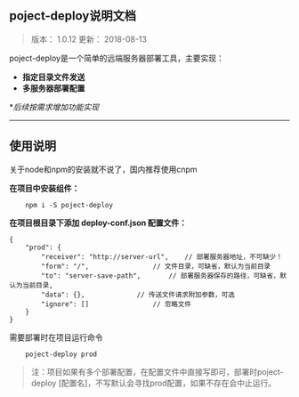 ## poject-deploy说明文档 ##

> 版本： 1.0.12
> 更新： 2018-08-13

poject-deploy是一个简单的远端服务器部署工具，主要实现：

- **指定目录文件发送**
- **多服务器部署配置**

**后续按需求增加功能实现*

-------------------

## 使用说明

关于node和npm的安装就不说了，国内推荐使用cnpm

**在项目中安装组件：**
```
    npm i -S poject-deploy
```
    
**在项目根目录下添加 deploy-conf.json 配置文件：**

```
{
    "prod": {
        "receiver": "http://server-url",	// 部署服务器地址，不可缺少！
        "form": "/",				// 文件目录，可缺省，默认为当前目录
        "to": "server-save-path",		// 部署服务器保存的路径，可缺省，默认为当前目录,
        "data": {},				// 传送文件请求附加参数，可选
        "ignore": []				// 忽略文件
    }
}
```

需要部署时在项目运行命令

```
	poject-deploy prod
```

> 注：项目如果有多个部署配置，在配置文件中直接写即可，部署时poject-deploy [配置名]，不写默认会寻找prod配置，如果不存在会中止运行。